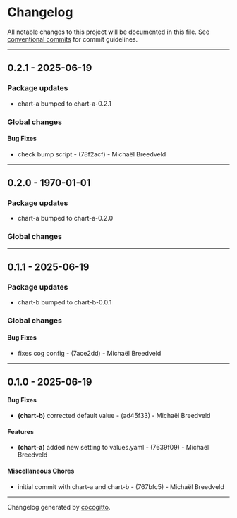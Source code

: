 # Changelog
All notable changes to this project will be documented in this file. See [conventional commits](https://www.conventionalcommits.org/) for commit guidelines.

- - -
## 0.2.1 - 2025-06-19
### Package updates
- chart-a bumped to chart-a-0.2.1
### Global changes
#### Bug Fixes
- check bump script - (78f2acf) - Michaël Breedveld

- - -

## 0.2.0 - 1970-01-01
### Package updates
- chart-a bumped to chart-a-0.2.0
### Global changes

- - -

## 0.1.1 - 2025-06-19
### Package updates
- chart-b bumped to chart-b-0.0.1
### Global changes
#### Bug Fixes
- fixes cog config - (7ace2dd) - Michaël Breedveld

- - -

## 0.1.0 - 2025-06-19
#### Bug Fixes
- **(chart-b)** corrected default value - (ad45f33) - Michaël Breedveld
#### Features
- **(chart-a)** added new setting to values.yaml - (7639f09) - Michaël Breedveld
#### Miscellaneous Chores
- initial commit with chart-a and chart-b - (767bfc5) - Michaël Breedveld

- - -

Changelog generated by [cocogitto](https://github.com/cocogitto/cocogitto).